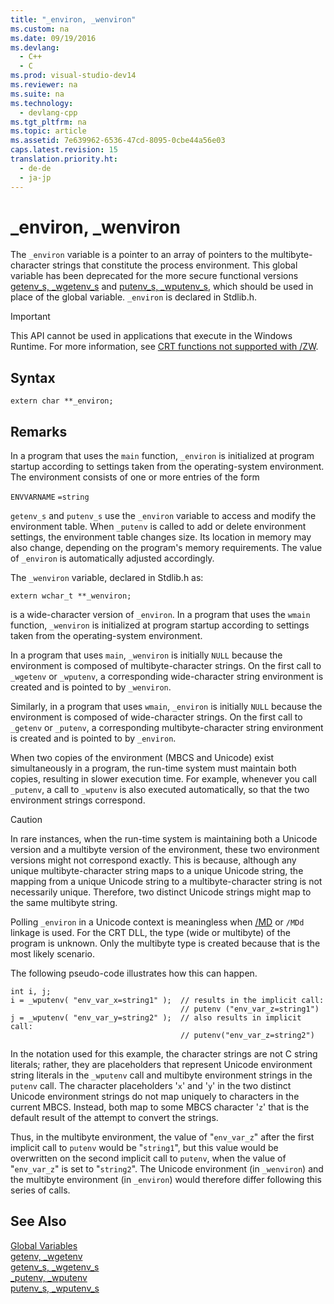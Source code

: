 ```yaml
---
title: "_environ, _wenviron"
ms.custom: na
ms.date: 09/19/2016
ms.devlang: 
  - C++
  - C
ms.prod: visual-studio-dev14
ms.reviewer: na
ms.suite: na
ms.technology: 
  - devlang-cpp
ms.tgt_pltfrm: na
ms.topic: article
ms.assetid: 7e639962-6536-47cd-8095-0cbe44a56e03
caps.latest.revision: 15
translation.priority.ht: 
  - de-de
  - ja-jp
---
```

# _environ, _wenviron
The `_environ` variable is a pointer to an array of pointers to the multibyte-character strings that constitute the process environment. This global variable has been deprecated for the more secure functional versions [getenv_s, _wgetenv_s](../vs140/getenv_s--_wgetenv_s.md) and [putenv_s, _wputenv_s](../vs140/_putenv_s--_wputenv_s.md), which should be used in place of the global variable. `_environ` is declared in Stdlib.h.  
  
> [!IMPORTANT]
>  This API cannot be used in applications that execute in the Windows Runtime. For more information, see [CRT functions not supported with /ZW](http://msdn.microsoft.com/library/windows/apps/jj606124.aspx).  
  
## Syntax  
  
```  
extern char **_environ;  
```  
  
## Remarks  
 In a program that uses the `main` function, `_environ` is initialized at program startup according to settings taken from the operating-system environment. The environment consists of one or more entries of the form  
  
 `ENVVARNAME` `=string`  
  
 `getenv_s` and `putenv_s` use the `_environ` variable to access and modify the environment table. When `_putenv` is called to add or delete environment settings, the environment table changes size. Its location in memory may also change, depending on the program's memory requirements. The value of `_environ` is automatically adjusted accordingly.  
  
 The `_wenviron` variable, declared in Stdlib.h as:  
  
```  
extern wchar_t **_wenviron;  
```  
  
 is a wide-character version of `_environ`. In a program that uses the `wmain` function, `_wenviron` is initialized at program startup according to settings taken from the operating-system environment.  
  
 In a program that uses `main`, `_wenviron` is initially `NULL` because the environment is composed of multibyte-character strings. On the first call to `_wgetenv` or `_wputenv`, a corresponding wide-character string environment is created and is pointed to by `_wenviron`.  
  
 Similarly, in a program that uses `wmain`, `_environ` is initially `NULL` because the environment is composed of wide-character strings. On the first call to `_getenv` or `_putenv`, a corresponding multibyte-character string environment is created and is pointed to by `_environ`.  
  
 When two copies of the environment (MBCS and Unicode) exist simultaneously in a program, the run-time system must maintain both copies, resulting in slower execution time. For example, whenever you call `_putenv`, a call to `_wputenv` is also executed automatically, so that the two environment strings correspond.  
  
> [!CAUTION]
>  In rare instances, when the run-time system is maintaining both a Unicode version and a multibyte version of the environment, these two environment versions might not correspond exactly. This is because, although any unique multibyte-character string maps to a unique Unicode string, the mapping from a unique Unicode string to a multibyte-character string is not necessarily unique. Therefore, two distinct Unicode strings might map to the same multibyte string.  
  
 Polling `_environ` in a Unicode context is meaningless when [/MD](../Topic/-MD,%20-MT,%20-LD%20\(Use%20Run-Time%20Library\).md) or `/MDd` linkage is used. For the CRT DLL, the type (wide or multibyte) of the program is unknown. Only the multibyte type is created because that is the most likely scenario.  
  
 The following pseudo-code illustrates how this can happen.  
  
```  
int i, j;  
i = _wputenv( "env_var_x=string1" );  // results in the implicit call:  
                                      // putenv ("env_var_z=string1")  
j = _wputenv( "env_var_y=string2" );  // also results in implicit call:  
                                      // putenv("env_var_z=string2")  
```  
  
 In the notation used for this example, the character strings are not C string literals; rather, they are placeholders that represent Unicode environment string literals in the `_wputenv` call and multibyte environment strings in the `putenv` call. The character placeholders '`x`' and '`y`' in the two distinct Unicode environment strings do not map uniquely to characters in the current MBCS. Instead, both map to some MBCS character '`z`' that is the default result of the attempt to convert the strings.  
  
 Thus, in the multibyte environment, the value of "`env_var_z`" after the first implicit call to `putenv` would be "`string1`", but this value would be overwritten on the second implicit call to `putenv`, when the value of "`env_var_z`" is set to "`string2`". The Unicode environment (in `_wenviron`) and the multibyte environment (in `_environ`) would therefore differ following this series of calls.  
  
## See Also  
 [Global Variables](../vs140/Global-Variables.md)   
 [getenv, _wgetenv](../vs140/getenv--_wgetenv.md)   
 [getenv_s, _wgetenv_s](../vs140/getenv_s--_wgetenv_s.md)   
 [_putenv, _wputenv](../vs140/_putenv--_wputenv.md)   
 [putenv_s, _wputenv_s](../vs140/_putenv_s--_wputenv_s.md)